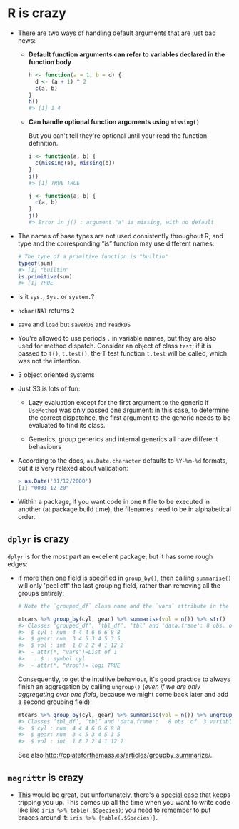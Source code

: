 R is crazy
==========

*   There are two ways of handling default arguments that are just bad news:

    *   **Default function arguments can refer to variables declared in the function body**
        ```r
        h <- function(a = 1, b = d) {
          d <- (a + 1) ^ 2
          c(a, b)
        }
        h()
        #> [1] 1 4
        ```
        
    *   **Can handle optional function arguments using `missing()`**
    
        But you can't tell they're optional until your read the function definition.
        ```r
        i <- function(a, b) {
          c(missing(a), missing(b))
        }
        i()
        #> [1] TRUE TRUE
        
        j <- function(a, b) {
          c(a, b)
        }
        j()
        #> Error in j() : argument "a" is missing, with no default
        ```

*   The names of base types are not used consistently throughout R, and type and
    the corresponding “is” function may use different names:
    ```r
    # The type of a primitive function is "builtin"
    typeof(sum)
    #> [1] "builtin"
    is.primitive(sum)
    #> [1] TRUE
    ```
   
*   Is it `sys.`, `Sys.` or `system.`?
   
*  `nchar(NA)` returns `2`

*  `save` and `load` but `saveRDS` and `readRDS`

*   You're allowed to use periods `.` in variable names, but they are also used for method dispatch. Consider an
    object of class `test`; if it is passed to `t()`, `t.test()`, the T test function `t.test` will be called, which
    was not the intention.

*   3 object oriented systems

*   Just S3 is lots of fun:

    *   Lazy evaluation except for the first argument to the generic if
        `UseMethod` was only passed one argument: in this case, to determine
        the correct dispatchee, the first argument to the generic needs to be
        evaluated to find its class.

    *   Generics, group generics and internal generics all have different
        behaviours


*   According to the docs, `as.Date.character` defaults to `%Y-%m-%d` formats, but it is very relaxed about validation:
    ```r 
    > as.Date('31/12/2000')
    [1] "0031-12-20"
    ```

*   Within a package, if you want code in one `R` file to be executed in
    another (at package build time), the filenames need to be in alphabetical order.


`dplyr` is crazy
----------------

`dplyr` is for the most part an excellent package, but it has some rough edges:

*   if more than one field is specified in `group_by()`, then calling `summarise()` will only 'peel off' the last grouping field, rather than removing all the groups entirely:
    ```r
    # Note the `grouped_df` class name and the `vars` attribute in the output
    
    mtcars %>% group_by(cyl, gear) %>% summarise(vol = n()) %>% str()
    #> Classes ‘grouped_df’, ‘tbl_df’, ‘tbl’ and 'data.frame': 8 obs. of  3 variables:
    #>  $ cyl : num  4 4 4 6 6 6 8 8
    #>  $ gear: num  3 4 5 3 4 5 3 5
    #>  $ vol : int  1 8 2 2 4 1 12 2
    #>  - attr(*, "vars")=List of 1
    #>   ..$ : symbol cyl
    #>  - attr(*, "drop")= logi TRUE
    ```
    
    Consequently, to get the intuitive behaviour, it's good practice to always finish an aggregation by calling `ungroup()` (*even if we are only aggregating over one field*, because we might come back later and add a second grouping field):
    ```r
    mtcars %>% group_by(cyl, gear) %>% summarise(vol = n()) %>% ungroup() %>% str()
    #> Classes ‘tbl_df’, ‘tbl’ and 'data.frame':   8 obs. of  3 variables:
    #>  $ cyl : num  4 4 4 6 6 6 8 8
    #>  $ gear: num  3 4 5 3 4 5 3 5
    #>  $ vol : int  1 8 2 2 4 1 12 2
    ```
    
    See also http://opiateforthemass.es/articles/groupby_summarize/.
 
    
`magrittr` is crazy
-------------------

 *  [This](https://github.com/smbache/magrittr#the-argument-placeholder) would be great, but unfortunately, there's a [special case](https://github.com/smbache/magrittr#re-using-the-placeholder-for-attributes) that keeps tripping you up. This comes up all the time when you want to write code like like `iris %>% table(.$Species)`; you need to remember to put braces around it: `iris %>% {table(.$Species)}`.
